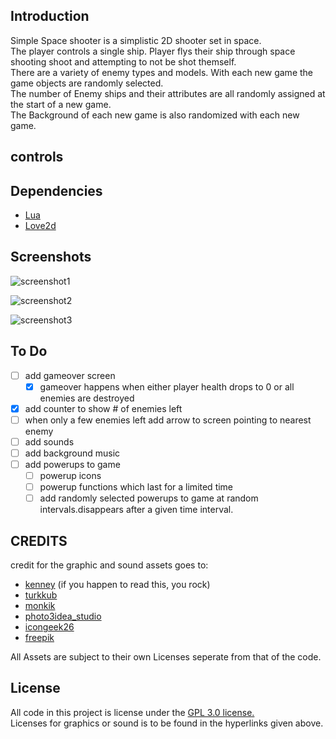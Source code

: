 ## Introduction  
   Simple Space shooter is a simplistic 2D shooter set in space.  
   The player controls a single ship. Player flys their ship through space shooting shoot and attempting to not be shot themself.  
   There are a variety of enemy types and models. With each new game the game objects are randomly selected.  
   The number of Enemy ships and their attributes are all randomly assigned at the start of a new game.  
   The Background of each new game is also randomized with each new game.  

## controls  


## Dependencies  
- [Lua](https://www.lua.org/)  
- [Love2d](https://love2d.org/)  


## Screenshots  
  ![screenshot1](/asset/img/screenshots/screenshot_1.png)  

  ![screenshot2](/asset/img/screenshots/screenshot_2.png)  

  ![screenshot3](/asset/img/screenshots/screenshot_3.png)  

## To Do 
- [ ] add gameover screen  
    - [x] gameover happens when either player health drops to 0 or all enemies are destroyed  
- [x] add counter to show # of enemies left  
- [ ] when only a few enemies left add arrow to screen pointing to nearest enemy  
- [ ] add sounds  
- [ ] add background music  
- [ ] add powerups to game   
    - [ ] powerup icons  
    - [ ] powerup functions which last for a limited time  
    - [ ] add randomly selected powerups to game at random intervals.disappears after a given time interval.  

## CREDITS  
credit for the graphic and sound assets goes to:  
- [kenney](https://kenney.nl/) (if you happen to read this, you rock)  
- [turkkub](https://www.flaticon.com/packs/universe-28?word=space)  
- [monkik](https://www.flaticon.com/packs/space-85?word=space)  
- [photo3idea_studio](https://www.flaticon.com/packs/space-126?word=space)  
- [icongeek26](https://www.flaticon.com/packs/space-230?word=space)  
- [freepik](https://www.flaticon.com/packs/space-elements?word=space&k=1609880618970)  

All Assets are subject to their own Licenses seperate from that of the code.  
    
## License  
All code in this project is license under the [GPL 3.0 license.](https://www.gnu.org/licenses/gpl-3.0.en.html)  
Licenses for graphics or sound is to be found in the hyperlinks given above.  
